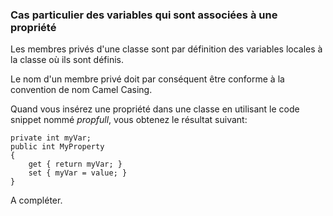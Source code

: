 ### Cas particulier des variables qui sont associées à une propriété

Les membres privés d'une classe sont par définition des variables locales à la classe où ils sont définis.

Le nom d'un membre privé doit par conséquent être conforme à la convention de nom Camel Casing.

Quand vous insérez une propriété dans une classe en utilisant le code snippet nommé *propfull*, vous obtenez le résultat suivant:

```Csharp
private int myVar;
public int MyProperty
{
    get { return myVar; }
    set { myVar = value; }
}
```


A compléter.